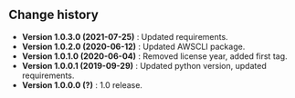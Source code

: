 Change history
--------------

* **Version 1.0.3.0 (2021-07-25)** : Updated requirements.
* **Version 1.0.2.0 (2020-06-12)** : Updated AWSCLI package.
* **Version 1.0.1.0 (2020-06-04)** : Removed license year, added first tag.
* **Version 1.0.0.1 (2019-09-29)** : Updated python version, updated requirements.
* **Version 1.0.0.0 (?)** : 1.0 release.